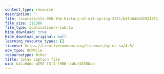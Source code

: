 ```yaml
---
content_type: resource
description: ''
file: /courses/sts-050-the-history-of-mit-spring-2011/b4fa6dddd29213f1f900da0cf4535bbd_YfmVSPS7EFI.srt
file_size: 211386
file_type: application/x-subrip
hide_download: true
hide_download_original: null
learning_resource_types: []
license: https://creativecommons.org/licenses/by-nc-sa/4.0/
ocw_type: OCWFile
resourcetype: Other
title: 3play caption file
uid: b4fa6ddd-d292-13f1-f900-da0cf4535bbd
---
```

